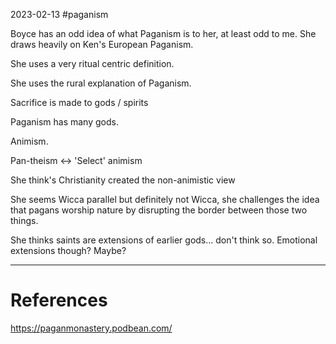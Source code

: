 2023-02-13
#paganism 

Boyce has an odd idea of what Paganism is to her, at least odd to me. She draws heavily on Ken's European Paganism.

She uses a very ritual centric definition.

She uses the rural explanation of Paganism.

Sacrifice is made to gods / spirits

Paganism has many gods.

Animism.

Pan-theism <-> 'Select' animism

She think's Christianity created the non-animistic view

She seems Wicca parallel but definitely not Wicca, she challenges the idea that pagans worship nature by disrupting the border between those two things.


She thinks saints are extensions of earlier gods... don't think so. Emotional extensions though? Maybe?

---
# References

https://paganmonastery.podbean.com/